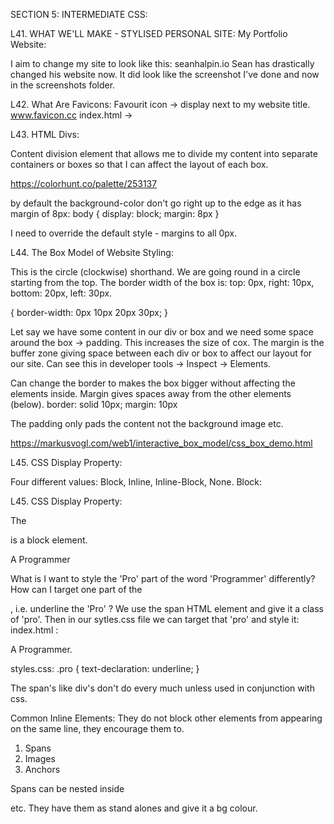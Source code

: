 
SECTION 5: INTERMEDIATE CSS:

L41. WHAT WE'LL MAKE - STYLISED PERSONAL SITE:
My Portfolio Website:

I aim to change my site to look like this: seanhalpin.io
Sean has drastically changed his website now. It did look like the screenshot I've done and now in the screenshots folder.

L42. What Are Favicons:
Favourit icon -> display next to my website title.
www.favicon.cc
index.html ->
    <link rel="icon" href="faviconVT.ico">


L43. HTML Divs:

Content division element that allows me to divide my content into separate containers or boxes so that I can affect the layout of each box.

https://colorhunt.co/palette/253137

by default the background-color don't go right up to the edge as it has margin of 8px:
 body { 
  display: block;
  margin: 8px
}

I need to override the default style - margins to all 0px.

L44. The Box Model of Website Styling:

This is the circle (clockwise) shorthand. We are going round in a circle starting from the top.
The border width of the box is: top: 0px, right: 10px, bottom: 20px, left: 30px.

{ border-width: 0px 10px 20px 30px; }

Let say we have some content in our div or box and we need some space around the box -> padding. This increases the size of cox.
The margin is the buffer zone giving space between each div or box to affect our layout for our site.
Can see this in developer tools -> Inspect -> Elements.

Can change the border to makes the box bigger without affecting the elements inside. Margin gives spaces away from the other elements (below).
  border: solid 10px;
  margin: 10px

The padding only pads the content not the background image etc.

https://markusvogl.com/web1/interactive_box_model/css_box_demo.html

L45. CSS Display Property:

Four different values: Block, Inline, Inline-Block, None.
  Block: 

L45. CSS Display Property:

The <p> is a block element.
<p>A Programmer</p>
What is I want to style the 'Pro' part of the word 'Programmer' differently? How can I target one part of the <p> , i.e. underline the 'Pro' ?
We use the span HTML element and give it a class of 'pro'. Then in our sytles.css file we can target that 'pro' and style it:
index.html :
<p> A <span class="pro">Pro</span>grammer.</p>

styles.css:
  .pro {
    text-declaration: underline;
  }

  The span's like div's don't do every much unless used in conjunction with css.

Common Inline Elements:
They do not block other elements from appearing on the same line, they encourage them to.

1. Spans <span>
2. Images <img>
3. Anchors <a>

Spans can be nested inside <p> etc. They have them as stand alones and give it a bg colour.














